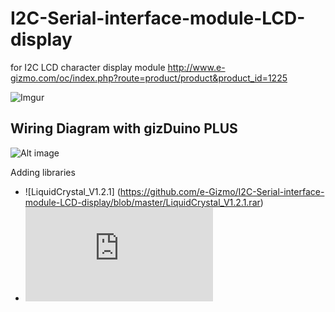 # I2C-Serial-interface-module-LCD-display
for I2C LCD character display module
<http://www.e-gizmo.com/oc/index.php?route=product/product&product_id=1225>

![Imgur](http://i.imgur.com/fYd6HSb.jpg)


Wiring Diagram with gizDuino PLUS
-------
![Alt image](http://i448.photobucket.com/albums/qq202/monegizmo/wcmcu/sample%20connections_zps3igfhbxo.png)

Adding libraries
- ![LiquidCrystal_V1.2.1] (https://github.com/e-Gizmo/I2C-Serial-interface-module-LCD-display/blob/master/LiquidCrystal_V1.2.1.rar)
- ![Wire](https://github.com/e-Gizmo/I2C-Serial-interface-module-LCD-display/blob/master/Wire.rar)
